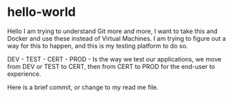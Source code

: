 # hello-world

Hello I am trying to understand Git more and more, I want to take this and Docker and use these instead of Virtual Machines.
I am trying to figure out a way for this to happen, and this is my testing platform to do so.

DEV - TEST - CERT - PROD - Is the way we test our applications, we move from DEV or TEST to CERT, then from CERT to PROD for the 
end-user to experience.

Here is a brief commit, or change to my read me file.
